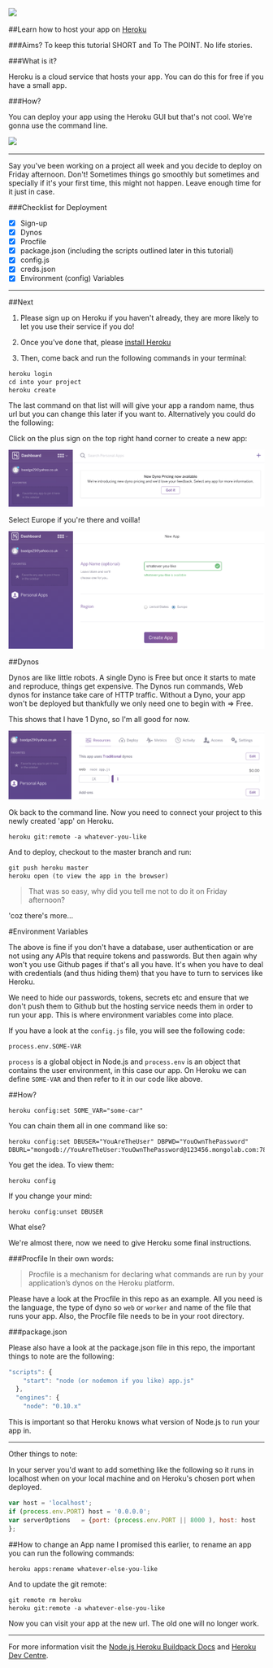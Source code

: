 ![](https://s3.amazonaws.com/kinlane-productions/api-evangelist/heroku/heroku-logo.png)

##Learn how to host your app on [Heroku](https://dashboard.heroku.com/)

###Aims?
To keep this tutorial SHORT and To The POINT. No life stories.

###What is it?

Heroku is a cloud service that hosts your app. You can do this for free if you have a small app. 

###How?

You can deploy your app using the Heroku GUI but that's not cool. We're gonna use the command line.

![](http://s2.quickmeme.com/img/14/14bd39c02c40e7e10a50a68aa2c385359b5097214a97fe131e88d21bf7996198.jpg)

---

Say you've been working on a project all week and you decide to deploy on Friday afternoon. Don't! Sometimes things go smoothly but sometimes and specially if it's your first time, this might not happen. Leave enough time for it just in case.

###Checklist for Deployment
* [x] Sign-up 
* [x] Dynos
* [x] Procfile
* [x] package.json (including the scripts outlined later in this tutorial)
* [x] config.js
* [x] creds.json
* [x] Environment (config) Variables

---

##Next

1. Please sign up on Heroku if you haven't already, they are more likely to let you use their service if you do!

2. Once you've done that, please [install Heroku](https://devcenter.heroku.com/articles/heroku-command#installing-the-heroku-cli)

3. Then, come back and run the following commands in your terminal:

```
heroku login
cd into your project
heroku create
```
The last command on that list will will give your app a random name, thus url but you can change this later if you want to. Alternatively you could do the following:

Click on the plus sign on the top right hand corner to create a new app:

![](https://raw.githubusercontent.com/Neats29/Learn-Heroku/master/add-new-app.png)

Select Europe if you're there and voilla!

![](https://raw.githubusercontent.com/Neats29/Learn-Heroku/master/app-name.png)

##Dynos

Dynos are like little robots. A single Dyno is Free but once it starts to mate and reproduce, things get expensive. The Dynos run commands, Web dynos for instance take care of HTTP traffic. Without a Dyno, your app won't be deployed but thankfully we only need one to begin with => Free.

This shows that I have 1 Dyno, so I'm all good for now.

![](https://raw.githubusercontent.com/Neats29/Learn-Heroku/master/dynos.png)

Ok back to the command line. Now you need to connect your project to this newly created 'app' on Heroku.

```
heroku git:remote -a whatever-you-like
```
And to deploy, checkout to the master branch and run:
```
git push heroku master
heroku open (to view the app in the browser)
```

> That was so easy, why did you tell me not to do it on Friday afternoon?

'coz there's more...

#Environment Variables

The above is fine if you don't have a database, user authentication or are not using any APIs that require tokens and passwords. But then again why won't you use Github pages if that's all you have. It's when you have to deal with credentials (and thus hiding them) that you have to turn to services like Heroku.

We need to hide our passwords, tokens, secrets etc and ensure that we don't push them to Github but the hosting service needs them in order to run your app. This is where environment variables come into place.

If you have a look at the `config.js` file, you will see the following code:

```
process.env.SOME-VAR
```

`process` is a global object in Node.js and `process.env` is an object that contains the user environment, in this case our app. On Heroku we can define `SOME-VAR` and then refer to it in our code like above.

##How?

```
heroku config:set SOME_VAR="some-car"
```
You can chain them all in one command like so:

```
heroku config:set DBUSER="YouAreTheUser" DBPWD="YouOwnThePassword" DBURL="mongodb://YouAreTheUser:YouOwnThePassword@123456.mongolab.com:78910/collectionName?"
```
You get the idea.
To view them:
```
heroku config
```
If you change your mind:
```
heroku config:unset DBUSER
```

What else?

We're almost there, now we need to give Heroku some final instructions.

###Procfile
In their own words: 
> Procfile is a mechanism for declaring what commands are run by your application’s dynos on the Heroku platform.

Please have a look at the Procfile in this repo as an example. All you need is the language, the type of dyno so `web` or `worker` and name of the file that runs your app. Also, the Procfile file needs to be in your root directory. 

###package.json

Please also have a look at the package.json file in this repo, the important things to note are the following:

```javascript
"scripts": {
    "start": "node (or nodemon if you like) app.js"
  },
  "engines": {
    "node": "0.10.x"
```
This is important so that Heroku knows what version of Node.js to run your app in.



***
Other things to note:

In your server you'd want to add something like the following so it runs in localhost when on your local machine and on Heroku's chosen port when deployed.

```javascript
var host = 'localhost';
if (process.env.PORT) host = '0.0.0.0';
var serverOptions 	= {port: (process.env.PORT || 8000 ), host: host 
};
```

##How to change an App name
I promised this earlier, to rename an app you can run the following commands:

```
heroku apps:rename whatever-else-you-like
```
And to update the git remote:
```
git remote rm heroku
heroku git:remote -a whatever-else-you-like
```
Now you can visit your app at the new url. The old one will no longer work.

---

For more information visit the [Node.js Heroku Buildpack Docs](https://github.com/heroku/heroku-buildpack-nodejs#specify-an-npm-version) and [Heroku Dev Centre](https://devcenter.heroku.com/). 



